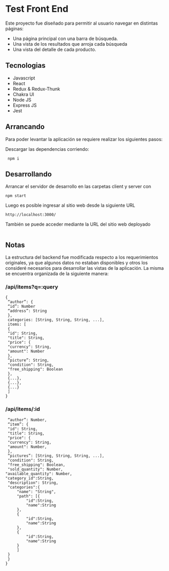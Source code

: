 # Test Front End

Este proyecto fue diseñado para permitir al usuario navegar en distintas páginas:

- Una página principal con una barra de búsqueda.
- Una vista de los resultados que arroja cada búsqueda
- Una vista del detalle de cada producto.



## Tecnologias

- Javascript
- React 
- Redux & Redux-Thunk
- Chakra UI
- Node JS
- Express JS
- Jest

## Arrancando

Para poder levantar la aplicación se requiere realizar los siguientes pasos:


Descargar las dependencias corriendo:

```
 npm i
```


## Desarrollando

Arrancar el servidor de desarrollo en las carpetas client y server con

```
npm start
```

Luego es posible ingresar al sitio web desde la siguiente URL

```
http://localhost:3000/
```

También se puede acceder mediante la URL del sitio web deployado

```
```



## Notas

La estructura del backend fue modificada respecto a los requerimientos originales, ya que algunos datos no estaban disponibles y otros los consideré necesarios para desarrollar las vistas de la aplicación. La misma se encuentra organizada de la siguiente manera:

### /api/items?q=:query

```
{
 “author”: {
 “id”: Number
 “address”: String
 },
 categories: [String, String, String, ...],
 items: [
 {
 "id": String,
 "title": String,
 "price": {
 "currency": String,
 "amount": Number
 },
 “picture”: String,
 "condition": String,
 "free_shipping": Boolean
 },
 {...},
 {...},
 {...}
 ]
}

```



### /api/items/:id

```{
 “author”: Number,
 “item”: {
 "id": String,
 "title": String,
 "price": {
 "currency": String,
 "amount": Number,
 },
 “pictures”: [String, String, String, ...],
 "condition": String,
 "free_shipping": Boolean,
 "sold_quantity": Number,
"available_quantity": Number,
"category_id":String,
 "description": String,
 "categories":{
     "name": "String",
     "path": [{
         "id":String,
         "name":String
     },
     {
         "id":String,
         "name":String
     },
     {
         "id":String,
         "name":String
     }
     ]
 }
 }
}


```